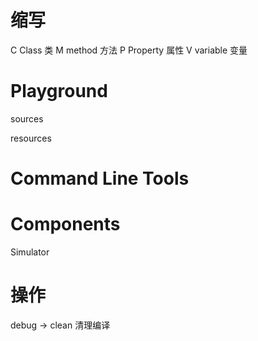 # 缩写

C Class    类
M method   方法
P Property 属性
V variable 变量

# Playground

sources

resources

# Command Line Tools

# Components

Simulator

# 操作

debug -> clean 清理编译

